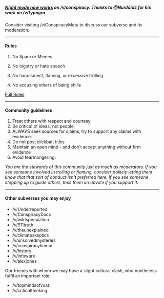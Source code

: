 ##### [Night mode now works](https://voat.co/v/conspiracymeta/comments/176959) on /v/conspiracy. Thanks to @Nurdoidz for his work on /v/typogra

Consider visiting /v/ConspiracyMeta to discuss our subverse and its moderation.

---

#### Rules

1. No Spam or Memes

2. No bigotry or hate speech

3. No harassment, flaming, or excessive trolling

4. No accusing others of being shills

[Full Rules](https://github.com/VoatConspiracy/VoatConspiracy/blob/master/Rules.md)

---

#### Community guidelines

1. Treat others with respect and courtesy
2. Be critical of ideas, not people
3. ALWAYS seek sources for claims, try to support any claims with evidence.
4. Do not post clickbait titles
5. Maintain an open mind - and don't accept anything without firm evidence
6. Avoid fearmongering.

*You are the stewards of this community just as much as moderators. If you see someone involved in trolling or flaming, consider politely letting them know that that sort of conduct isn't preferred here. If you see someone stepping up to guide others, toss them an upvote if you support it.*

---

#### Other subverses you may enjoy

* /v/Underreported
* /v/ConspiracyDocs
* /v/wildspeculation
* /v/911truth
* /v/theunexplained
* /v/climateskeptics
* /v/unsolvedmysteries
* /v/conspiracyhumor
* /v/history
* /v/infowars
* /v/alexjones

Our friends with whom we may have a slight cultural clash, who nontheless fulfil an important role:

* /v/topmindsofvoat
* /v/criticalthinking
